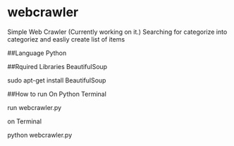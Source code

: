 # webcrawler
Simple Web Crawler (Currently working on it.)
Searching for categorize into categoriez and easliy create list of items

##Language
Python

##Rquired Libraries
BeautifulSoup

sudo apt-get install BeautifulSoup

##How to run
On Python Terminal

 run webcrawler.py

on Terminal

python webcrawler.py


